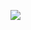 ![](https://cdn-mineru.openxlab.org.cn/result/2025-07-27/26ec8c02-599c-4b79-9876-e092d6287e02/b1a7e02010d3227716c4e966ee2f1882d12f9da8a7e2e601f6089cdccc19fef3.jpg)